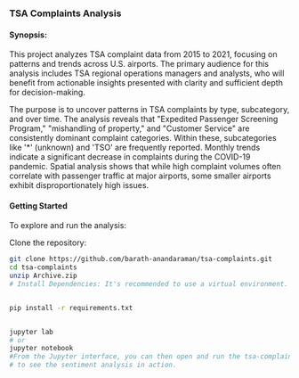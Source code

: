### TSA Complaints Analysis 
#### Synopsis: 
This project analyzes TSA complaint data from 2015 to 2021, focusing on patterns and trends across U.S. airports. The primary audience for this analysis includes TSA regional operations managers and analysts, who will benefit from actionable insights presented with clarity and sufficient depth for decision-making.


The purpose is to uncover patterns in TSA complaints by type, subcategory, and over time. The analysis reveals that "Expedited Passenger Screening Program," "mishandling of property," and "Customer Service" are consistently dominant complaint categories. Within these, subcategories like '*' (unknown) and 'TSO' are frequently reported. Monthly trends indicate a significant decrease in complaints during the COVID-19 pandemic. Spatial analysis shows that while high complaint volumes often correlate with passenger traffic at major airports, some smaller airports exhibit disproportionately high issues.

#### Getting Started
To explore and run the analysis:


Clone the repository:
``` Bash
git clone https://github.com/barath-anandaraman/tsa-complaints.git
cd tsa-complaints
unzip Archive.zip
# Install Dependencies: It's recommended to use a virtual environment.


pip install -r requirements.txt
```
``` Bash

jupyter lab
# or
jupyter notebook
#From the Jupyter interface, you can then open and run the tsa-complaints.ipynb files 
# to see the sentiment analysis in action.

